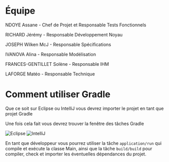 # Équipe

NDOYE Assane - Chef de Projet et Responsable Tests Fonctionnels

RICHARD Jérémy - Responsable Développement Noyau

JOSEPH Wilken McJ - Responsable Spécifications

IVANOVA Alina - Responsable Modélisation

FRANCES-GENTILLET Solène - Responsable IHM

LAFORGE Matéo - Responsable Technique

# Comment utiliser Gradle

Que ce soit sur Eclipse ou IntelliJ vous devrez importer le projet en tant que projet Gradle

Une fois cela fait vous devrez trouver la fenêtre des tâches Gradle

![Eclipse](https://github.com/Projet-Pirate-ILU4/call_of_rum/assets/90221120/28e365cb-8bbb-46d1-8c3d-383f30038145)
![IntelliJ](https://github.com/Projet-Pirate-ILU4/call_of_rum/assets/90221120/c29cfcff-5a9a-4121-ad9d-2916a2083c72)

En tant que développeur vous pourrez utiliser la tâche `application/run` qui compile et exécute la classe Main,
ainsi que la tâche `build/build` pour compiler, check et importer les éventuelles dépendances du projet.
